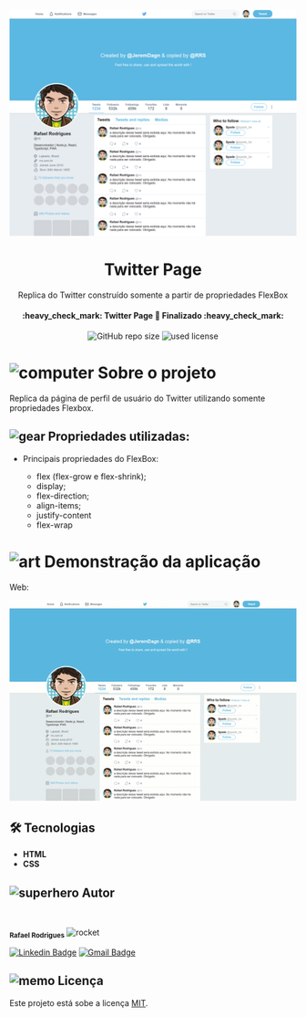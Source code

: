 <img alt="Banner" src="/.github/banner.png">

<h1 align="center">Twitter Page</h1>
<p align="center">Replica do Twitter construído somente a partir de propriedades FlexBox</p>

<h4 align="center"> 
  :heavy_check_mark:  Twitter Page 🚀 Finalizado  :heavy_check_mark:
</h4>

<p align="center">
  <img alt="GitHub repo size" src="https://img.shields.io/github/repo-size/venuziano/Profile-Page-using-FlexBox">
  <img alt="used license" src="https://img.shields.io/github/license/venuziano/Profile-Page-using-FlexBox">
</p>

<img class="emoji" alt="computer" height="20" width="20" src="https://github.githubassets.com/images/icons/emoji/unicode/1f4bb.png"> Sobre o projeto
=================

<p> Replica da página de perfil de usuário do Twitter utilizando somente propriedades Flexbox. </p>

<h2><a fallback-src="https://github.githubassets.com/images/icons/emoji/unicode/2699.png"><img class="emoji" alt="gear" height="20" width="20" src="https://github.githubassets.com/images/icons/emoji/unicode/2699.png"></g-emoji> Propriedades utilizadas:</h2>

<ul>
  <li>
    <p>Principais propriedades do FlexBox:</p>
    <ul class="contains-task-list">
      <li> flex (flex-grow e flex-shrink); </li>
      <li> display; </li>
      <li> flex-direction; </li>
      <li> align-items;</li>
      <li> justify-content </li>
      <li> flex-wrap </li>
    </ul>
  </li>
</ul>

<img class="emoji" alt="art" height="20" width="20" src="https://github.githubassets.com/images/icons/emoji/unicode/1f3a8.png"> Demonstração da aplicação
=================
Web:
<p align="center">
  <img alt="Procurar aulas" src="/.github/demonstration.gif">
</p>

<h2><g-emoji class="g-emoji" alias="hammer_and_wrench" fallback-src="https://github.githubassets.com/images/icons/emoji/unicode/1f6e0.png">🛠</g-emoji> Tecnologias </h2>

<ul>
  <li><strong><a>HTML</a></strong></li>
  <li><strong><a>CSS</a></strong></li>
</ul>

<h2><a fallback-src="https://github.githubassets.com/images/icons/emoji/unicode/1f9b8.png"><img class="emoji" alt="superhero" height="20" width="20" src="https://github.githubassets.com/images/icons/emoji/unicode/1f9b8.png"></g-emoji> Autor</h2>

<img style="border-radius: 50%;" src="https://avatars3.githubusercontent.com/u/15386984?s=460&u=a927908b5d7306d6d5eb234da4094b4a9c7dbdb4&v=4" width="100px;" alt="" style="max-width:100%;">

<sub><b>Rafael Rodrigues</b></sub>
<img class="emoji" alt="rocket" height="20" width="20" src="https://github.githubassets.com/images/icons/emoji/unicode/1f680.png">

[![Linkedin Badge](https://img.shields.io/badge/-Rafael-blue?style=flat-square&logo=Linkedin&logoColor=white&link=https://www.linkedin.com/in/rafaelRodr1gues/)](https://www.linkedin.com/in/rafaelRodr1gues/) 
[![Gmail Badge](https://img.shields.io/badge/-rafael.silva@universo.univates.br-c14438?style=flat-square&logo=Gmail&logoColor=white&link=mailto:rafael.silva@universo.univates.br)](mailto:rafael.silva@universo.univates.br)

<h2><a fallback-src="https://github.githubassets.com/images/icons/emoji/unicode/1f4dd.png"><img class="emoji" alt="memo" height="20" width="20" src="https://github.githubassets.com/images/icons/emoji/unicode/1f4dd.png"></g-emoji> Licença</h2>

<p>Este projeto está sobe a licença <a href="https://github.com/venuziano/Proffys/blob/master/LICENSE">MIT</a>.</p>
